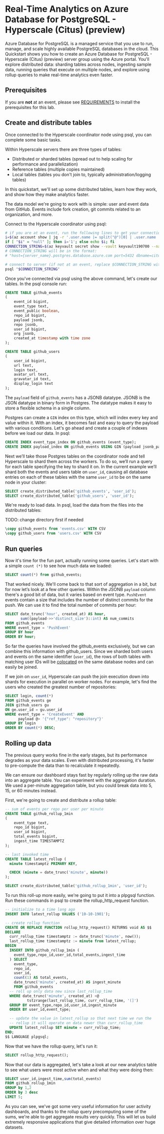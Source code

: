 # Real-Time Analytics on Azure Database for PostgreSQL - Hyperscale (Citus) (preview)

Azure Database for PostgreSQL is a managed service that you use to run, manage, and scale highly available PostgreSQL databases in the cloud. This Quickstart shows you how to create an Azure Database for PostgreSQL - Hyperscale (Citus) (preview) server group using the Azure portal. You'll explore distributed data: sharding tables across nodes, ingesting sample data, running queries that execute on multiple nodes, and explore using rollup queries to make real-time analytics even faster.

## Prerequisites

If you are **not** at an event, please see [REQUIREMENTS](REQUIREMENTS.md) to install the prerequisites for this lab.

## Create and distribute tables

Once connected to the Hyperscale coordinator node using psql, you can complete some basic tasks.

Within Hyperscale servers there are three types of tables:

- Distributed or sharded tables (spread out to help scaling for performance and parallelization)
- Reference tables (multiple copies maintained)
- Local tables (tables you don't join to, typically administration/logging tables)

In this quickstart, we'll set up some distributed tables, learn how they work, and show how they make analytics faster.  

The data model we're going to work with is simple: user and event data from GitHub. Events include fork creation, git commits related to an organization, and more.

Connect to the Hyperscale coordinator using psql:

```bash
# if you are at an event, run the following lines to get your connection string automatically
i=$(az account show | jq -r '.user.name |= split("@")[0] | .user.name |= split("-")[1] | .user.name')
if [ "$i" = "null" ]; then i='1'; else echo $i; fi
CONNECTION_STRING=$(az keyvault secret show --vault keyvault190700 --name citus-${i} | jq -r .value)
# CONNECTION_STRING will be in the format:
# "host={server_name}.postgres.database.azure.com port=5432 dbname=citus user=citus password={your_password} sslmode=require"

# connect to server (if not at an event, replace $CONNECTION_STRING with your connection string)
psql "$CONNECTION_STRING"
```

Once you've connected via psql using the above command, let's create our tables. In the psql console run:

```sql
CREATE TABLE github_events
(
    event_id bigint,
    event_type text,
    event_public boolean,
    repo_id bigint,
    payload jsonb,
    repo jsonb,
    user_id bigint,
    org jsonb,
    created_at timestamp with time zone
);

CREATE TABLE github_users
(
    user_id bigint,
    url text,
    login text,
    avatar_url text,
    gravatar_id text,
    display_login text
);
```

The `payload` field of `github_events` has a JSONB datatype. JSONB is the JSON datatype in binary form in Postgres. The datatype makes it easy to store a flexible schema in a single column.

Postgres can create a `GIN` index on this type, which will index every key and value within it. With an  index, it becomes fast and easy to query the payload with various conditions. Let's go ahead and create a couple of indexes before we load our data. In psql:

```sql
CREATE INDEX event_type_index ON github_events (event_type);
CREATE INDEX payload_index ON github_events USING GIN (payload jsonb_path_ops);
```

Next we’ll take those Postgres tables on the coordinator node and tell Hyperscale to shard them across the workers. To do so, we’ll run a query for each table specifying the key to shard it on. In the current example we’ll shard both the events and users table on `user_id`, causing all database entries on each of these tables with the same `user_id` to be on the same node in your cluster:

```sql
SELECT create_distributed_table('github_events', 'user_id');
SELECT create_distributed_table('github_users', 'user_id');
```

We're ready to load data. In psql, load the data from the files into the distributed tables:

TODO: change directory first if needed

```sql
\copy github_events from 'events.csv' WITH CSV
\copy github_users from 'users.csv' WITH CSV
```

## Run queries

Now it's time for the fun part, actually running some queries. Let's start with a simple `count (*)` to see how much data we loaded:

```sql
SELECT count(*) from github_events;
```

That worked nicely. We'll come back to that sort of aggregation in a bit, but for now let’s look at a few other queries. Within the JSONB `payload` column there's a good bit of data, but it varies based on event type. `PushEvent` events contain a size that includes the number of distinct commits for the push. We can use it to find the total number of commits per hour:

```sql
SELECT date_trunc('hour', created_at) AS hour,
       sum((payload->>'distinct_size')::int) AS num_commits
FROM github_events
WHERE event_type = 'PushEvent'
GROUP BY hour
ORDER BY hour;
```

So far the queries have involved the github\_events exclusively, but we can combine this information with github\_users. Since we sharded both users and events on the same identifier (`user_id`), the rows of both tables with matching user IDs will be [colocated](https://docs.citusdata.com/en/stable/sharding/data_modeling.html#colocation) on the same database nodes and can easily be joined.

If we join on `user_id`, Hyperscale can push the join execution down into shards for execution in parallel on worker nodes. For example, let's find the users who created the greatest number of repositories:

```sql
SELECT login, count(*)
FROM github_events ge
JOIN github_users gu
ON ge.user_id = gu.user_id
WHERE event_type = 'CreateEvent' AND
      payload @> '{"ref_type": "repository"}'
GROUP BY login
ORDER BY count(*) DESC;
```

## Rolling up data

The previous query works fine in the early stages, but its performance degrades as your data scales. Even with distributed processing, it's faster to pre-compute the data than to recalculate it repeatedly.

We can ensure our dashboard stays fast by regularly rolling up the raw data into an aggregate table. You can experiment with the aggregation duration. We used a per-minute aggregation table, but you could break data into 5, 15, or 60 minutes instead.

First, we're going to create and distribute a rollup table:

```sql
-- sum of events per repo per user per minute
CREATE TABLE github_rollup_1min
(
    event_type text,
    repo_id bigint,
    user_id bigint,
    total_events bigint,
    ingest_time TIMESTAMPTZ
);

-- last invoked time
CREATE TABLE latest_rollup (
  minute timestamptz PRIMARY KEY,

  CHECK (minute = date_trunc('minute', minute))
);

SELECT create_distributed_table('github_rollup_1min', 'user_id');
```

To run this roll-up more easily, we're going to put it into a plpgsql function. Run these commands in psql to create the rollup_http_request function.

```sql
-- initialize to a time long ago
INSERT INTO latest_rollup VALUES ('10-10-1901');

-- create rollup function
CREATE OR REPLACE FUNCTION rollup_http_request() RETURNS void AS $$
DECLARE
  curr_rollup_time timestamptz := date_trunc('minute', now());
  last_rollup_time timestamptz := minute from latest_rollup;
BEGIN
  INSERT INTO github_rollup_1min (
    event_type,repo_id,user_id,total_events,ingest_time
  ) SELECT
    event_type,
    repo_id,
    user_id,
    count(1) AS total_events,
    date_trunc('minute', created_at) AS ingest_minute
    FROM github_events 
  -- roll up only data new since last_rollup_time
  WHERE date_trunc('minute', created_at) <@
          tstzrange(last_rollup_time, curr_rollup_time, '(]')
  GROUP BY event_type,repo_id,user_id,ingest_minute
  ORDER BY user_id,event_type;

  -- update the value in latest_rollup so that next time we run the
  -- rollup it will operate on data newer than curr_rollup_time
  UPDATE latest_rollup SET minute = curr_rollup_time;
END;
$$ LANGUAGE plpgsql;
```

Now that we have the rollup query, let's run it:

```sql
SELECT rollup_http_request();
```

Now that our data is aggregated, let's take a look at our new analytics table to see what users were most active when and what they were doing then:

```sql
SELECT user_id,ingest_time,sum(total_events)
FROM github_rollup_1min 
GROUP by 1,2 
ORDER by 3 desc 
LIMIT 5;
```

As you can see, we've got some very useful information for user activity dashboards, and thanks to the rollup query precomputing some of the sums, we're able to get aggregate results very quickly. This will let us build extremely responsive applications that give detailed information over huge datasets. 
